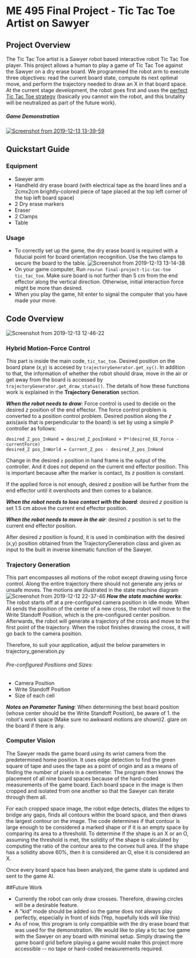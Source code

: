 # ME 495 Final Project - Tic Tac Toe Artist on Sawyer

## Project Overview
The Tic Tac Toe artist is a Sawyer robot based interactive robot Tic Tac Toe player. This project allows a human to play a game of Tic Tac Toe against the Sawyer on a dry erase board. We programmed the robot arm to execute three objectives: read the current board state, compute its next optimal move, and perform the trajectory needed to draw an X in that board space. At the current stage development, the robot goes first and uses the [perfect Tic Tac Toe strategy](https://www.wikihow.com/Win-at-Tic-Tac-Toe) (basically you cannot win the robot, and this brutality will be neutralized as part of the future work).

##### Game Demonstration
[![Screenshot from 2019-12-13 13-39-59](https://user-images.githubusercontent.com/39393023/70827219-61c46f80-1dae-11ea-81c7-01a2741d246f.png)](https://youtu.be/J4vcd4qHMO0)

## Quickstart Guide
### Equipment
* Sawyer arm
* Handheld dry erase board (with electrical tape as the board lines and a 2cmx2cm brightly-colored piece of tape placed at the top left corner of the top left board space)
* 2 Dry erase markers
* Eraser
* 2 Clamps
* Table

### Usage
- To correctly set up the game, the dry erase board is required with a fiducial point for board orientation recognition. Use the two clamps to secure the board to the table.
![Screenshot from 2019-12-13 13-14-38](https://user-images.githubusercontent.com/39393023/70825660-90404b80-1daa-11ea-80b3-6a5e40704f1a.png)
- On your game computer, Run `rosrun final-project-tic-tac-toe tic_tac_toe`. Make sure board is not further than 5 cm from the end effector along the vertical direction. Otherwise, initial interaction force might be more than desired.
- When you play the game, hit enter to signal the computer that you have made your move.

## Code Overview
![Screenshot from 2019-12-13 12-46-22](https://user-images.githubusercontent.com/39393023/70823906-99c7b480-1da6-11ea-8725-56962d8e52a5.png)

### Hybrid Motion-Force Control

This part is inside the main code, `tic_tac_toe`.  Desired position on the board plane (x,y) is accesed by `trajectoryGenerator.get_xy()`.
In addition to that, the information of whether the robot should draw, move in the air or get away from the board is accessed by `trajectoryGenerator.get_draw_status()`.
The details of how these functions work is explained in the **Trajectory Generation** section.

**_When the robot needs to draw_**:
Force control is used to decide on the desired _z_ position of the end effector.
The force control problem is converted to a position control problem.
Desired position along the *z* axis(axis that is perpendicular to the board) is set by using a simple P controller as follows:

```
desired_Z_pos_InHand = desired_Z_posInHand + P*(desired_EE_Force - currentForce)
desired_Z pos_InWorld = Current_Z_pos - desired_Z_pos_InHand
```

Change in the desired `z` position in hand frame is the output of the controller. And it does not depend on the current end effector position.
This is important because after the marker is contact, its _z_ position is constant.

If the applied force is not enough, desired z position will be further from the end effector until it overshoots and then comes to a balance.

**_When the robot needs to lose contact with the board_**: desired _z_ position is set 1.5 cm above the current end effector position.

**_When the robot needs to move in the air_**: desired _z_ position is set to the current end effector position.

After desired _z_ position is found, it is used in combination with the desired (x,y) position obtained from the
TrajectoryGeneration class and given as input to the built in inverse kinematic function of the Sawyer.

### Trajectory Generation

This part encompasses all motions of the robot except drawing using force control. Along the entire trajectory there should not generate any jerks or unsafe moves. The motions are illustrated in the state machine diagram
![Screenshot from 2019-12-12 22-37-46](https://user-images.githubusercontent.com/39393023/70769669-153a4f00-1d30-11ea-9fe1-8f9bf5a67c2c.png)
**_How the state machine works_**:
The robot starts off at a pre-configured camera position in idle mode. When AI sends the position of the center of a new cross, the robot will move to the Write Standoff Position, which is the pre-configured center position. Afterwards, the robot will generate a trajectory of the cross and move to the first point of the trajectory. When the robot finishes drawing the cross, it will go back to the camera position.

Therefore, to suit your application, adjust the below parameters in trajectory_generation.py
###### Pre-configured Positions and Sizes:
- Camera Position
- Write Standoff Position
- Size of each cell

**_Notes on Parameter Tuning_**:
 When determining the best board position (whose center should be the Write Standoff Position), be aware of 1. the robot's work space (Make sure no awkward motions are shown)2. glare on the board if there is any.

### Computer Vision
The Sawyer reads the game board using its wrist camera from the predetermined home position. It uses edge detection to find the green square of tape and uses the tape as a point of origin and as a means of finding the number of pixels in a centimeter. The program then knows the placement of all nine board spaces because of the hard-coded measurements of the game board. Each board space in the image is then cropped and isolated from one another so that the Sawyer can iterate through them all.

For each cropped space image, the robot edge detects, dilates the edges to bridge any gaps, finds all contours within the board space, and then draws the largest contour on the image. The code determines if that contour is large enough to be considered a marked shape or if it is an empty space by comparing its area to a threshold. To determine if the shape is an X or an O, assuming the threshold is met, the solidity of the shape is calculated by computing the ratio of the contour area to the convex hull area. If the shape has a solidity above 60%, then it is considered an O, else it is considered an X.

Once every board space has been analyzed, the game state is updated and sent to the game AI.

##Future Work
- Currently the robot can only draw crosses. Therefore, drawing circles will be a desirable feature.
- A "kid" mode should be added so the game does not always play perfectly, especially in front of kids (Yep, hopefully kids will like this)
- As of now, this program is only compatible with the dry erase board that was used for the demonstration. We would like to play a tic tac toe game with the Sawyer on any board with minimal setup. Simply drawing the game board grid before playing a game would make this project more accessible -- no tape or hard-coded measurements required. 
